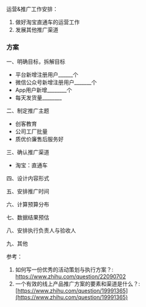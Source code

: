 运营&推广工作安排：

1. 做好淘宝直通车的运营工作
2. 发展其他推广渠道

### 方案

一、明确目标，拆解目标

* 平台新增注册用户\_\_\_\_\_\_个
* 微信公众号新增注册用户\_\_\_\_\_\_\_个
* App用户新增\_\_\_\_\_\_\_\_个
* 每天发货量\_\_\_\_\_\_\_\_

二、制定推广主题

* 创客教育
* 公司工厂批量
* 质优价廉售后服务好

三、确认推广渠道

* 淘宝：直通车

四、设计内容形式

五、安排推广时间

六、计算预算分布

七、数据结果预估

八、安排执行负责人与验收人

九、其他

参考：

1. 如何写一份优秀的活动策划与执行方案？: https://www.zhihu.com/question/22090702
2. 一个有效的线上产品推广方案的要素和渠道是什么？: [https://www.zhihu.com/question/19991365](https://www.zhihu.com/question/19991365)



